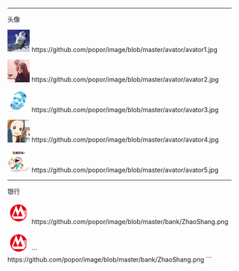 
---
头像
<p><img src="https://github.com/popor/image/blob/master/avator/avator1.jpg" width="10%" height="10%"> https://github.com/popor/image/blob/master/avator/avator1.jpg </p>
<p><img src="https://github.com/popor/image/blob/master/avator/avator2.jpg" width="10%" height="10%"> https://github.com/popor/image/blob/master/avator/avator2.jpg </p>
<p><img src="https://github.com/popor/image/blob/master/avator/avator3.jpg" width="10%" height="10%"> https://github.com/popor/image/blob/master/avator/avator3.jpg </p>
<p><img src="https://github.com/popor/image/blob/master/avator/avator4.jpg" width="10%" height="10%"> https://github.com/popor/image/blob/master/avator/avator4.jpg </p>
<p><img src="https://github.com/popor/image/blob/master/avator/avator5.jpg" width="10%" height="10%"> https://github.com/popor/image/blob/master/avator/avator5.jpg </p>

---
银行
<p><img src="https://github.com/popor/image/blob/master/bank/ZhaoShang.png" width="10%" height="10%"> https://github.com/popor/image/blob/master/bank/ZhaoShang.png </p>

<img src="https://github.com/popor/image/blob/master/bank/ZhaoShang.png" width="10%" height="10%"> 
```
https://github.com/popor/image/blob/master/bank/ZhaoShang.png
```

